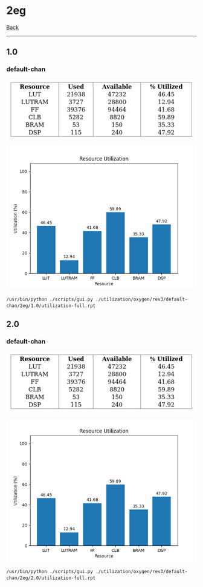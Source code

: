 # 2eg

[Back](<../rev3.md>)

---

## 1.0
### default-chan

<p align="center">
	<img src="../../../../images/oxygen/rev3/default-chan/2eg/1.0/table.jpg" />
</p>

<p align="center">
	<img src="../../../../images/oxygen/rev3/default-chan/2eg/1.0/graph.png" />
</p>

`/usr/bin/python ./scripts/gui.py ./utilization/oxygen/rev3/default-chan/2eg/1.0/utilization-full.rpt`

## 2.0
### default-chan

<p align="center">
	<img src="../../../../images/oxygen/rev3/default-chan/2eg/2.0/table.jpg" />
</p>

<p align="center">
	<img src="../../../../images/oxygen/rev3/default-chan/2eg/2.0/graph.png" />
</p>

`/usr/bin/python ./scripts/gui.py ./utilization/oxygen/rev3/default-chan/2eg/2.0/utilization-full.rpt`

